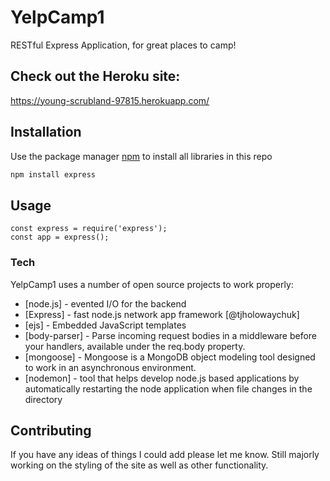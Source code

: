 # YelpCamp1
RESTful Express Application, for great places to camp!

## Check out the Heroku site:
https://young-scrubland-97815.herokuapp.com/

## Installation

Use the package manager [npm](https://www.npmjs.com/) to install all libraries in this repo

```bash
npm install express
```

## Usage

```node
const express = require('express');
const app = express();
```

### Tech

YelpCamp1 uses a number of open source projects to work properly:

* [node.js] - evented I/O for the backend
* [Express] - fast node.js network app framework [@tjholowaychuk]
* [ejs] - Embedded JavaScript templates
* [body-parser] - Parse incoming request bodies in a middleware before your handlers, available under the req.body property.
* [mongoose] - Mongoose is a MongoDB object modeling tool designed to work in an asynchronous environment.
* [nodemon] -  tool that helps develop node.js based applications by automatically restarting the node application when file changes in the directory


## Contributing
If you have any ideas of things I could add please let me know. Still majorly working on the styling of the site as well as other functionality. 

